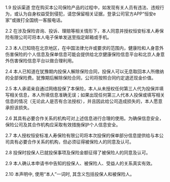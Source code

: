1.9 投诉渠道 您在购买本公司保险产品的过程中，如发现有关人员有违法、违规行为，或认为自身权益受到侵犯，请您保留相关证据，登录公司官方APP“恒安e家”或拨打全国统一客服电话。

2.2 在涉及保险咨询、投诉、理赔等相关情形下，本人同意并授权恒安标准人寿保险有限公司可将本人电子保单发送至指定邮箱或手机。

2.3 本人已知晓在北京地区，在中国法律允许或要求的范围内，健康险和人身意外伤害保险的个人信息及保单信息可能会提供给北京健康保险信息平台和北京人身意外伤害保险信息平台以做合理利用。

2.4 本人已知道在犹豫期内投保人解除保险合同，投保人可以无息取回本人所缴纳的全部保险费。犹豫期后解除保险合同，公司将按照合同约定退还现金价值。

2.5 本人承诺亲自通过网络投保了本保险，本人从未授权任何第三人代为投保并填写相关信息，本人所填信息准确无误；如果出现任何第三人代本人投保或填写相关信息的情况（无论此人是否有合法授权），并且因此给公司造成损失的，本人愿意承担该损失。

2.6 其具有必要合作关系的机构可对上述信息进行合理的使用。为确保信息安全，保险公司及其合作机构应采取有效措施保护个人信息安全。

2.7 本人授权恒安标准人寿保险有限公司将本次投保的保单部分信息提供给与本公司具有必要合作关系的机构，但必须征得被保险人的同意及认可。

2.8 投保时投保人已就投保事项及保险金额征得了被保险人的同意及认可。

2.9 本人确认本申请书中告知的投保人、被保险人、受益人的关系真实有效。

2.10 本声明中, 使用“本人”一词时, 其含义包括投保人和被保险人。